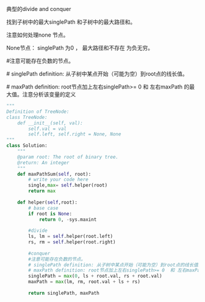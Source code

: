 典型的divide and conquer

找到子树中的最大singlePath 和子树中的最大路径和。

注意如何处理none 节点。

None节点： singlePath 为0 ， 最大路径和不存在 为负无穷。

 \#注意可能存在负数的节点。

 \# singlePath definition: 从子树中某点开始（可能为空）到root点的线长值。

 \# maxPath definition: root节点加上左右singlePath\>= 0 和 左右maxPath 的最大值。注意分析该变量的定义

```python
"""
Definition of TreeNode:
class TreeNode:
    def __init__(self, val):
        self.val = val
        self.left, self.right = None, None
"""
class Solution:
    """
    @param root: The root of binary tree.
    @return: An integer
    """
    def maxPathSum(self, root):
        # write your code here
        single,max= self.helper(root)
        return max
        
    def helper(self,root):
        # base case
        if root is None:
            return 0, -sys.maxint
        
        #divide
        ls, lm = self.helper(root.left)
        rs, rm = self.helper(root.right)
        
        #conquer
        #注意可能存在负数的节点。
        # singlePath definition: 从子树中某点开始（可能为空）到root点的线长值。
        # maxPath definition: root节点加上左右singlePath>= 0  和 左右maxPath 的最大值。注意分析该变量的定义
        singlePath = max(0, ls + root.val, rs + root.val)
        maxPath = max(lm, rm, root.val + ls + rs)
        
        return singlePath, maxPath
        
```

